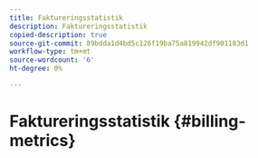 ```yaml
---
title: Faktureringsstatistik
description: Faktureringsstatistik
copied-description: true
source-git-commit: 89bdda1d4bd5c126f19ba75a819942df901183d1
workflow-type: tm+mt
source-wordcount: '6'
ht-degree: 0%

---
```



# Faktureringsstatistik {#billing-metrics}
